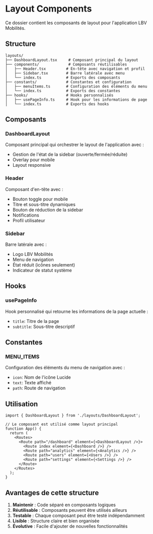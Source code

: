 # Layout Components

Ce dossier contient les composants de layout pour l'application LBV Mobilités.

## Structure

```
layouts/
├── DashboardLayout.tsx     # Composant principal du layout
├── components/             # Composants réutilisables
│   ├── Header.tsx         # En-tête avec navigation et profil
│   ├── Sidebar.tsx        # Barre latérale avec menu
│   └── index.ts           # Exports des composants
├── constants/             # Constantes et configuration
│   ├── menuItems.ts       # Configuration des éléments du menu
│   └── index.ts           # Exports des constantes
├── hooks/                 # Hooks personnalisés
│   ├── usePageInfo.ts     # Hook pour les informations de page
│   └── index.ts           # Exports des hooks
```

## Composants

### DashboardLayout
Composant principal qui orchestrer le layout de l'application avec :
- Gestion de l'état de la sidebar (ouverte/fermée/réduite)
- Overlay pour mobile
- Layout responsive

### Header
Composant d'en-tête avec :
- Bouton toggle pour mobile
- Titre et sous-titre dynamiques
- Bouton de réduction de la sidebar
- Notifications
- Profil utilisateur

### Sidebar
Barre latérale avec :
- Logo LBV Mobilités
- Menu de navigation
- État réduit (icônes seulement)
- Indicateur de statut système

## Hooks

### usePageInfo
Hook personnalisé qui retourne les informations de la page actuelle :
- `title`: Titre de la page
- `subtitle`: Sous-titre descriptif

## Constantes

### MENU_ITEMS
Configuration des éléments du menu de navigation avec :
- `icon`: Nom de l'icône Lucide
- `text`: Texte affiché
- `path`: Route de navigation

## Utilisation

```tsx
import { DashboardLayout } from './layouts/DashboardLayout';

// Le composant est utilisé comme layout principal
function App() {
  return (
    <Routes>
      <Route path="/dashboard" element={<DashboardLayout />}>
        <Route index element={<Dashboard />} />
        <Route path="analytics" element={<Analytics />} />
        <Route path="users" element={<Users />} />
        <Route path="settings" element={<Settings />} />
      </Route>
    </Routes>
  );
}
```

## Avantages de cette structure

1. **Maintenir** : Code séparé en composants logiques
2. **Réutilisable** : Composants peuvent être utilisés ailleurs
3. **Testable** : Chaque composant peut être testé indépendamment
4. **Lisible** : Structure claire et bien organisée
5. **Évolutive** : Facile d'ajouter de nouvelles fonctionnalités
